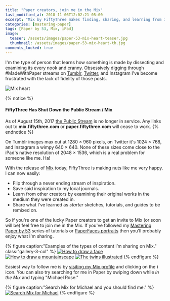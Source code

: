 ```yaml
---
title: "Paper creators, join me in the Mix"
last_modified_at: 2018-11-06T12:02:21-05:00
excerpt: "Mix by FiftyThree makes finding, sharing, and learning from inspiring Paper creators easy and fun."
categories: [mastering-paper]
tags: [Paper by 53, Mix, iPad]
image:
  teaser: /assets/images/paper-53-mix-heart-teaser.jpg
  thumbnail: /assets/images/paper-53-mix-heart-th.jpg
comments_locked: true
---
```


I'm the type of person that learns how something is made by dissecting and examining its every nook and cranny. Obsessively digging through #MadeWithPaper streams on [Tumblr](https://www.tumblr.com/search/madewithpaper), [Twitter](https://twitter.com/search?q=%23MadeWithPaper&src=typd), and Instagram I've become frustrated with the lack of fidelity of those posts.

![Mix heart](/assets/images/paper-53-mix-heart.jpg)

{% notice %}
#### FiftyThree Has Shut Down the Public Stream / Mix

As of August 15th, 2017 [the Public Stream](https://support.fiftythree.com/hc/en-us/articles/115004639749-The-Public-Stream) is no longer in service. Any links out to **mix.fiftythree.com** or **paper.fiftythree.com** will cease to work.
{% endnotice %}

On Tumblr images max out at 1280 × 960 pixels, on Twitter it's 1024 × 768, and Instagram a wimpy 640 × 640. None of these sizes come close to the iPad's native resolution of 2048 × 1536, which is a real problem for someone like me. Ha!

With the release of [Mix](http://mix.fiftythree.com) today, FiftyThree is making nuts like me very happy. I can now easily:

- Flip through a never ending stream of inspiration.
- Save said inspiration to my local journals.
- Learn from other creators by examining their original works in the medium they were created in.
- Share what I've learned as *starter* sketches, tutorials, and guides to be remixed on.

So if you're one of the lucky Paper creators to get an invite to Mix (or soon will be) feel free to join me in the Mix. If you've followed my [Mastering Paper by 53](/mastering-paper/) series of tutorials or [PaperFaces portraits](/paperfaces/) then you'll probably enjoy what I'm sharing.

{% figure caption:"Examples of the types of content I’m sharing on Mix." class:"gallery-3-col" %}
[![How to draw a face](/assets/images/paper-53-mix-faces.jpg)](https://mix.fiftythree.com/11098-Michael-Rose/42082) [![How to draw a mountainscape](/assets/images/paper-53-mix-mountain.jpg)](https://mix.fiftythree.com/11098-Michael-Rose/35882) [![The twins illustrated](/assets/images/paper-53-mix-twins.jpg)](https://mix.fiftythree.com/11098-Michael-Rose/42074)
{% endfigure %}

Easiest way to follow me is by [visiting my Mix profile](https://mix.fiftythree.com/11098-Michael-Rose) and clicking on the **i** icon. You can also try searching for me in Paper by swiping down while *in the Mix* and typing "Michael Rose."

{% figure caption:"Search Mix for Michael and you should find me." %}
[![Search Mix for Michael](/assets/images/paper-53-mix-search-michael.jpg)](https://mix.fiftythree.com/11098-Michael-Rose)
{% endfigure %}
